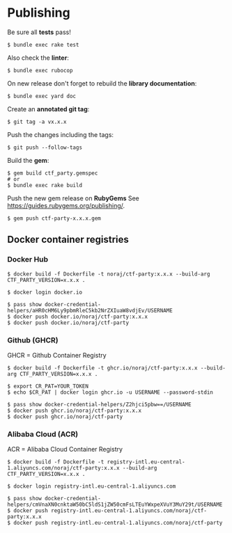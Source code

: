 # Publishing

Be sure all **tests** pass!

```
$ bundle exec rake test
```

Also check the **linter**:

```
$ bundle exec rubocop
```

On new release don't forget to rebuild the **library documentation**:

```
$ bundle exec yard doc
```

Create an **annotated git tag**:

```
$ git tag -a vx.x.x
```

Push the changes including the tags:

```
$ git push --follow-tags
```

Build the **gem**:

```
$ gem build ctf_party.gemspec
# or
$ bundle exec rake build
```

Push the new gem release on **RubyGems** See https://guides.rubygems.org/publishing/.

```
$ gem push ctf-party-x.x.x.gem
```

## Docker container registries

<!-- tabs:start -->

### **Docker Hub**

```
$ docker build -f Dockerfile -t noraj/ctf-party:x.x.x --build-arg CTF_PARTY_VERSION=x.x.x .

$ docker login docker.io

$ pass show docker-credential-helpers/aHR0cHM6Ly9pbmRleC5kb2NrZXIuaW8vdjEv/USERNAME
$ docker push docker.io/noraj/ctf-party:x.x.x
$ docker push docker.io/noraj/ctf-party
```

### **Github (GHCR)**

GHCR = Github Container Registry

```
$ docker build -f Dockerfile -t ghcr.io/noraj/ctf-party:x.x.x --build-arg CTF_PARTY_VERSION=x.x.x .

$ export CR_PAT=YOUR_TOKEN
$ echo $CR_PAT | docker login ghcr.io -u USERNAME --password-stdin

$ pass show docker-credential-helpers/Z2hjci5pbw==/USERNAME
$ docker push ghcr.io/noraj/ctf-party:x.x.x
$ docker push ghcr.io/noraj/ctf-party
```

### **Alibaba Cloud (ACR)**

ACR = Alibaba Cloud Container Registry

```
$ docker build -f Dockerfile -t registry-intl.eu-central-1.aliyuncs.com/noraj/ctf-party:x.x.x --build-arg CTF_PARTY_VERSION=x.x.x .

$ docker login registry-intl.eu-central-1.aliyuncs.com

$ pass show docker-credential-helpers/cmVnaXN0cnktaW50bC5ldS1jZW50cmFsLTEuYWxpeXVuY3MuY29t/USERNAME
$ docker push registry-intl.eu-central-1.aliyuncs.com/noraj/ctf-party:x.x.x
$ docker push registry-intl.eu-central-1.aliyuncs.com/noraj/ctf-party
```

<!-- tabs:end -->
